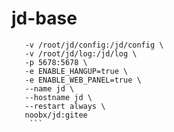 # jd-base
 ```docker run -dit \
	-v /root/jd/config:/jd/config \
	-v /root/jd/log:/jd/log \
	-p 5678:5678 \
	-e ENABLE_HANGUP=true \
	-e ENABLE_WEB_PANEL=true \
	--name jd \
	--hostname jd \
	--restart always \
	noobx/jd:gitee
	 ```